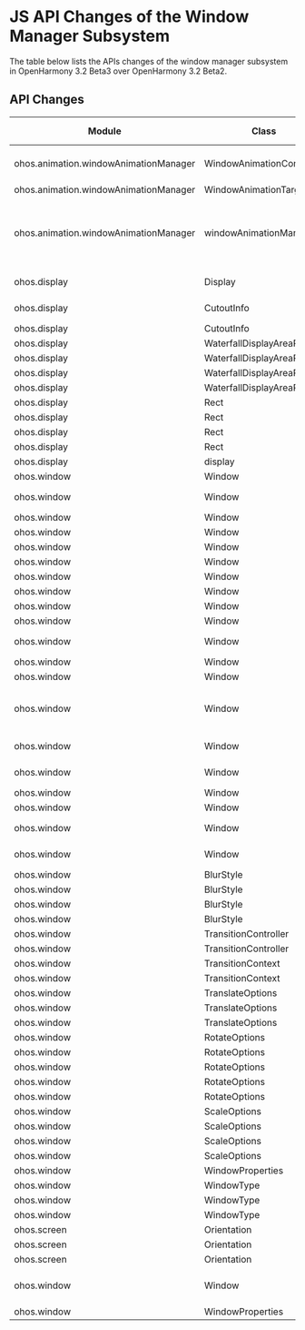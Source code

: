 # JS API Changes of the Window Manager Subsystem

The table below lists the APIs changes of the window manager subsystem in OpenHarmony 3.2 Beta3 over OpenHarmony 3.2 Beta2.

## API Changes

| Module| Class| Method/Attribute/Enumeration/Constant| Change Type|
|---|---|---|---|
| ohos.animation.windowAnimationManager                                                                                                                                                         | WindowAnimationController | onWindowAnimationTargetsUpdate(fullScreenWindowTarget: WindowAnimationTarget, floatingWindowTargets: Array\<WindowAnimationTarget>): void;                                                                                                                           | Added                       |
| ohos.animation.windowAnimationManager                                                                                                                                                         | WindowAnimationTarget     | readonly missionId: number;                                                                                                                                                                                | Added|
| ohos.animation.windowAnimationManager                                                                                                                                                         | windowAnimationManager    | minimizeWindowWithAnimation(windowTarget: WindowAnimationTarget, callback: AsyncCallback\<WindowAnimationFinishedCallback>): void;<br>minimizeWindowWithAnimation(windowTarget: WindowAnimationTarget): Promise\<WindowAnimationFinishedCallback>; | Added                       |
| ohos.display                                                                                                                                                                                  | Display                   | getCutoutInfo(callback: AsyncCallback\<CutoutInfo>): void;<br>getCutoutInfo(): Promise\<CutoutInfo>;                                                                                                      | Added|
| ohos.display                                                                                                                                                                                  | CutoutInfo                | readonly waterfallDisplayAreaRects: WaterfallDisplayAreaRects;                                                                                                                                             | Added|
| ohos.display                                                                                                                                                                                  | CutoutInfo                | readonly boundingRects: Array\<Rect>;                                                                                                                                                                      | Added|
| ohos.display                                                                                                                                                                                  | WaterfallDisplayAreaRects | readonly bottom: Rect;                                                                                                                                                                                     | Added|
| ohos.display                                                                                                                                                                                  | WaterfallDisplayAreaRects | readonly top: Rect;                                                                                                                                                                                        | Added|
| ohos.display                                                                                                                                                                                  | WaterfallDisplayAreaRects | readonly right: Rect;                                                                                                                                                                                      | Added|
| ohos.display                                                                                                                                                                                  | WaterfallDisplayAreaRects | readonly left: Rect;                                                                                                                                                                                       | Added|
| ohos.display                                                                                                                                                                                  | Rect                      | height: number;                                                                                                                                                                                            | Added|
| ohos.display                                                                                                                                                                                  | Rect                      | width: number;                                                                                                                                                                                             | Added|
| ohos.display                                                                                                                                                                                  | Rect                      | top: number;                                                                                                                                                                                               | Added|
| ohos.display                                                                                                                                                                                  | Rect                      | left: number;                                                                                                                                                                                              | Added|
| ohos.display                                                                                                                                                                                  | display                   | hasPrivateWindow(displayId: number): boolean;                                                                                                                                                     | Added|
| ohos.window                                                                                                                                                                                   | Window                    | setCornerRadius(cornerRadius: number): void;                                                                                                                                                               | Added|
| ohos.window                                                                                                                                                                                   | Window                    | setShadow(radius: number, color?: string, offsetX?: number, offsetY?: number): void;                                                                                                                       | Added|
| ohos.window                                                                                                                                                                                   | Window                    | setBackdropBlurStyle(blurStyle: BlurStyle): void;                                                                                                                                                          | Added|
| ohos.window                                                                                                                                                                                   | Window                    | setBackdropBlur(radius: number): void;                                                                                                                                                                     | Added|
| ohos.window                                                                                                                                                                                   | Window                    | setBlur(radius: number): void;                                                                                                                                                                             | Added|
| ohos.window                                                                                                                                                                                   | Window                    | getTransitionController(): TransitionController;                                                                                                                                                           | Added|
| ohos.window                                                                                                                                                                                   | Window                    | translate(translateOptions: TranslateOptions): void;                                                                                                                                                       | Added|
| ohos.window                                                                                                                                                                                   | Window                    | rotate(rotateOptions: RotateOptions): void;                                                                                                                                                                | Added|
| ohos.window                                                                                                                                                                                   | Window                    | scale(scaleOptions: ScaleOptions): void;                                                                                                                                                                   | Added|
| ohos.window                                                                                                                                                                                   | Window                    | opacity(opacity: number): void;                                                                                                                                                                            | Added|
| ohos.window                                                                                                                                                                                   | Window                    | snapshot(callback: AsyncCallback\<image.PixelMap>): void;<br>snapshot(): Promise\<image.PixelMap>;                                                                                                        | Added|
| ohos.window                                                                                                                                                                                   | Window                    | setSnapshotSkip(isSkip: boolean): void;                                                                                                                                                                    | Added|
| ohos.window                                                                                                                                                                                   | Window                    | setWakeUpScreen(wakeUp: boolean): void;                                                                                                                                                                    | Added|
| ohos.window                                                                                                                                                                                   | Window                    | bindDialogTarget(token: rpc.RemoteObject, deathCallback: Callback\<void>): Promise\<void>;<br>bindDialogTarget(token: rpc.RemoteObject, deathCallback: Callback\<void>, callback: AsyncCallback\<void>): void; | Added|
| ohos.window                                                                                                                                                                                   | Window                    | off(type: 'dialogTargetTouch', callback?: Callback\<void>): void;                                                                                                                                          | Added|
| ohos.window                                                                                                                                                                                   | Window                    | on(type: 'dialogTargetTouch', callback: Callback\<void>): void;                                                                                                                                            | Added|
| ohos.window                                                                                                                                                                                   | Window                    | off(type: 'screenshot', callback?: Callback\<void>): void;                                                                                                                                                 | Added|
| ohos.window                                                                                                                                                                                   | Window                    | on(type: 'screenshot', callback: Callback\<void>): void;                                                                                                                                                   | Added|
| ohos.window                                                                                                                                                                                   | Window                    | showWithAnimation(callback: AsyncCallback\<void>): void;<br>showWithAnimation(): Promise\<void>;                                                                                                          | Added|
| ohos.window                                                                                                                                                                                   | Window                    | hideWithAnimation(callback: AsyncCallback\<void>): void;<br>hideWithAnimation(): Promise\<void>;                                                                                                          | Added|
| ohos.window                                                                                                                                                                                   | BlurStyle                 | THICK                                                                                                                                                                                                      | Added|
| ohos.window                                                                                                                                                                                   | BlurStyle                 | REGULAR                                                                                                                                                                                                    | Added|
| ohos.window                                                                                                                                                                                   | BlurStyle                 | THIN                                                                                                                                                                                                       | Added|
| ohos.window                                                                                                                                                                                   | BlurStyle                 | OFF                                                                                                                                                                                                        | Added|
| ohos.window                                                                                                                                                                                   | TransitionController      | animationForHidden(context: TransitionContext): void;                                                                                                                                                      | Added|
| ohos.window                                                                                                                                                                                   | TransitionController      | animationForShown(context: TransitionContext): void;                                                                                                                                                       | Added|
| ohos.window                                                                                                                                                                                   | TransitionContext         | completeTransition(isCompleted: boolean): void;                                                                                                                                                            | Added|
| ohos.window                                                                                                                                                                                   | TransitionContext         | toWindow: Window                                                                                                                                                                                           | Added|
| ohos.window                                                                                                                                                                                   | TranslateOptions          | z?: number;                                                                                                                                                                                                | Added|
| ohos.window                                                                                                                                                                                   | TranslateOptions          | y?: number;                                                                                                                                                                                                | Added|
| ohos.window                                                                                                                                                                                   | TranslateOptions          | x?: number;                                                                                                                                                                                                | Added|
| ohos.window                                                                                                                                                                                   | RotateOptions             | pivotY?: number;                                                                                                                                                                                           | Added|
| ohos.window                                                                                                                                                                                   | RotateOptions             | pivotX?: number;                                                                                                                                                                                           | Added|
| ohos.window                                                                                                                                                                                   | RotateOptions             | z?: number;                                                                                                                                                                                                | Added|
| ohos.window                                                                                                                                                                                   | RotateOptions             | y?: number;                                                                                                                                                                                                | Added|
| ohos.window                                                                                                                                                                                   | RotateOptions             | x?: number;                                                                                                                                                                                                | Added|
| ohos.window                                                                                                                                                                                   | ScaleOptions              | pivotY?: number;                                                                                                                                                                                           | Added|
| ohos.window                                                                                                                                                                                   | ScaleOptions              | pivotX?: number;                                                                                                                                                                                           | Added|
| ohos.window                                                                                                                                                                                   | ScaleOptions              | y?: number;                                                                                                                                                                                                | Added|
| ohos.window                                                                                                                                                                                   | ScaleOptions              | x?: number;                                                                                                                                                                                                | Added|
| ohos.window                                                                                                                                                                                   | WindowProperties          | id: number                                                                                                                                                                                                 | Added|
| ohos.window                                                                                                                                                                                   | WindowType                | TYPE_SCREENSHOT                                                                                                                                                                                            | Added|
| ohos.window                                                                                                                                                                                   | WindowType                | TYPE_DIALOG                                                                                                                                                                                                | Added|
| ohos.window                                                                                                                                                                                   | WindowType                | TYPE_FLOAT_CAMERA                                                                                                                                                                                          | Added|
| ohos.screen | Orientation | SENSOR_HORIZONTAL = 7 | Deleted|
| ohos.screen | Orientation | SENSOR_VERTICAL = 6   | Deleted|
| ohos.screen | Orientation | SENSOR = 5            | Deleted|
| ohos.window | Window           | setWindowType(type: WindowType): Promise\<void>;<br>setWindowType(type: WindowType, callback: AsyncCallback\<void>): void; | Deprecated|
| ohos.window | WindowProperties | isRoundCorner: boolean                                                                                                   | Deprecated|
